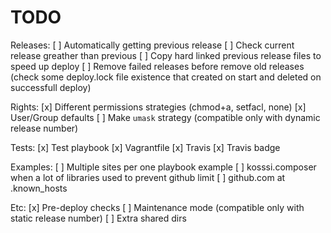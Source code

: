 # TODO

Releases:
[ ] Automatically getting previous release
[ ] Check current release greather than previous
[ ] Copy hard linked previous release files to speed up deploy
[ ] Remove failed releases before remove old releases (check some deploy.lock file existence that created on start and deleted on successfull deploy)

Rights:
[x] Different permissions strategies (chmod+a, setfacl, none)
[x] User/Group defaults
[ ] Make `umask` strategy (compatible only with dynamic release number)

Tests:
[x] Test playbook
[x] Vagrantfile
[x] Travis
[x] Travis badge

Examples:
[ ] Multiple sites per one playbook example
[ ] kosssi.composer when a lot of libraries used to prevent github limit
[ ] github.com at .known_hosts

Etc:
[x] Pre-deploy checks
[ ] Maintenance mode (compatible only with static release number)
[ ] Extra shared dirs
